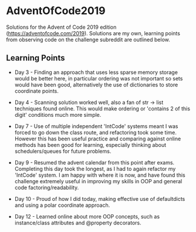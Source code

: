 # AdventOfCode2019
Solutions for the Advent of Code 2019 edition (https://adventofcode.com/2019).
Solutions are my own, learning points from observing code on the challenge subreddit are outlined below. 

## Learning Points
* Day 3 - Finding an approach that uses less sparse memory storage would be better here, in particular ordering was not important so sets would have been good, alternatively the use of dictionaries to store coordinate points.

* Day 4 - Scanning solution worked well, also a fan of str -> list techniques found online. This would make ordering or 'contains 2 of this digit' conditions much more simple.

* Day 7 - Use of multiple independent 'IntCode' systems meant I was forced to go down the class route, and refactoring took some time. However this has been useful practice and comparing against online methods has been good for learning, especially thinking about schedulers/queues for future problems.

* Day 9 - Resumed the advent calendar from this point after exams. Completing this day took the longest, as I had to again refactor my 'IntCode' system. I am happy with where it is now, and have found this challenge extremely useful in improving my skills in OOP and general code factoring/readability.

* Day 10 - Proud of how I did today, making effective use of defaultdicts and using a polar coordinate approach.

* Day 12 - Learned online about more OOP concepts, such as instance/class attributes and @property decorators.
